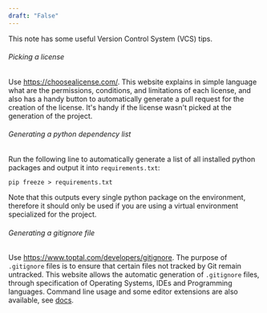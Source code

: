 ```yaml
---
draft: "False"
---
```

This note has some useful Version Control System (VCS) tips.

###### Picking a license
Use https://choosealicense.com/. 
This website explains in simple language what are the permissions, conditions, and limitations of each license, and also has a handy button to automatically generate a pull request for the creation of the license. It's handy if the license wasn't picked at the generation of the project.

###### Generating a python dependency list
Run the following line to automatically generate a list of all installed python packages and output it into `requirements.txt`:
```
pip freeze > requirements.txt
```
Note that this outputs every single python package on the environment, therefore it should only be used if you are using a virtual environment specialized for the project.

###### Generating a gitignore file
Use https://www.toptal.com/developers/gitignore. 
The purpose of `.gitignore` files is to ensure that certain files not tracked by Git remain untracked.  This website allows the automatic generation of `.gitignore` files, through specification of Operating Systems, IDEs and Programming languages. Command line usage and some editor extensions are also available, see [docs](https://docs.gitignore.io/).